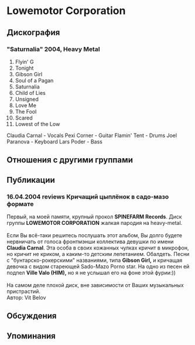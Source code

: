 # Lowemotor Corporation



## Дискография

### "Saturnalia" 2004, Heavy Metal

01. Flyin' G 
02. Tonight 
03. Gibson Girl 
04. Soul of a Pagan 
05. Saturnalia 
06. Child of Lies 
07. Unsigned 
08. Love Me 
09. The Fool 
10. Scared 
11. Lowest of the Low 

Claudia Carnal - Vocals 
Pexi Corner - Guitar 
Flamin' Tent - Drums 
Joel Paranova - Keyboard 
Lars Poder - Bass


## Отношения с другими группами


## Публикации

### 16.04.2004 reviews Кричащий цыплёнок в садо-мазо формате

<DIV>Первый, на моей памяти, крупный прокол <B>SPINEFARM Records</B>. Диск группы <B>LOWEMOTOR CORPORATION</B> жалкая пародия на heavy-metal.</DIV>
<DIV>&nbsp;</DIV>
<DIV>Если Вы всё-таки решитесь послушать этот альбом, Вы долго будете нервничать от голоса&nbsp;фронтмэнши коллектива девушки по имени <B>Claudia Carnal</B>. Эта особа в своих кожанных чулках кричит в микрофон, но кричит не криком, а каким-то детским лепетанием. Обалдеть. Песни с "бунтарско-рокерскими" названиями, типа <B>Gibson Girl,</B> и кричащая девочка с видом стареющей Sado-Mazo Porno star. На одно из песен ей подпел <B>Ville Valo (HIM),</B> но я не услышал его на фоне&nbsp;этой фурии:))</DIV>
<DIV>&nbsp;</DIV>
<DIV>На самом деле плохой диск, вне зависимости от Ваших музыкальных пристрастий.</DIV>
Автор: Vit Belov


## Обсуждения


## Упоминания

